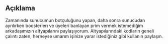## Açıklama
Zamanında sunucumun botçuluğunu yapan, daha sonra sunucudan ayrılırken boosterlerı ve üyeleri banlayan prim vermek istemediğim arkadaşımızın altyapılarını paylaşıyorum.
Altyapılarındaki kodların geneli çalıntı zaten, herneyse umarım işinize yarar istediğiniz gibi kullanın paylaşın.
